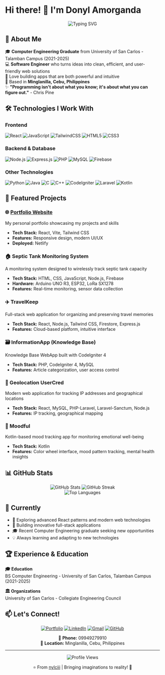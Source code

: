 # Hi there! 👋 I'm Donyl Amorganda

<div align="center">
  <img src="https://readme-typing-svg.herokuapp.com?font=Fira+Code&pause=1000&color=36BCF7&center=true&vCenter=true&width=435&lines=Software+Developer;Computer+Engineering+Graduate;Full+Stack+Developer;Bringing+Imaginations+to+Reality!" alt="Typing SVG" />
</div>

## 💫 About Me
🎓 **Computer Engineering Graduate** from University of San Carlos - Talamban Campus (2021-2025)  
💻 **Software Engineer** who turns ideas into clean, efficient, and user-friendly web solutions  
🚀 Love building apps that are both powerful and intuitive  
📍 Based in **Minglanilla, Cebu, Philippines**  
✨ **"Programming isn't about what you know; it's about what you can figure out."** - Chris Pine

## 🛠️ Technologies I Work With

### Frontend
![React](https://img.shields.io/badge/react-%2320232a.svg?style=for-the-badge&logo=react&logoColor=%2361DAFB)
![JavaScript](https://img.shields.io/badge/javascript-%23323330.svg?style=for-the-badge&logo=javascript&logoColor=%23F7DF1E)
![TailwindCSS](https://img.shields.io/badge/tailwindcss-%2338B2AC.svg?style=for-the-badge&logo=tailwind-css&logoColor=white)
![HTML5](https://img.shields.io/badge/html5-%23E34F26.svg?style=for-the-badge&logo=html5&logoColor=white)
![CSS3](https://img.shields.io/badge/css3-%231572B6.svg?style=for-the-badge&logo=css3&logoColor=white)

### Backend & Database
![Node.js](https://img.shields.io/badge/node.js-6DA55F?style=for-the-badge&logo=node.js&logoColor=white)
![Express.js](https://img.shields.io/badge/express.js-%23404d59.svg?style=for-the-badge&logo=express&logoColor=%2361DAFB)
![PHP](https://img.shields.io/badge/php-%23777BB4.svg?style=for-the-badge&logo=php&logoColor=white)
![MySQL](https://img.shields.io/badge/mysql-%2300f.svg?style=for-the-badge&logo=mysql&logoColor=white)
![Firebase](https://img.shields.io/badge/Firebase-039BE5?style=for-the-badge&logo=Firebase&logoColor=white)

### Other Technologies
![Python](https://img.shields.io/badge/python-3670A8?style=for-the-badge&logo=python&logoColor=ffdd54)
![Java](https://img.shields.io/badge/java-%23ED8B00.svg?style=for-the-badge&logo=openjdk&logoColor=white)
![C](https://img.shields.io/badge/c-%2300599C.svg?style=for-the-badge&logo=c&logoColor=white)
![C++](https://img.shields.io/badge/c++-%2300599C.svg?style=for-the-badge&logo=c%2B%2B&logoColor=white)
![CodeIgniter](https://img.shields.io/badge/CodeIgniter-%23EF4223.svg?style=for-the-badge&logo=codeIgniter&logoColor=white)
![Laravel](https://img.shields.io/badge/laravel-%23FF2D20.svg?style=for-the-badge&logo=laravel&logoColor=white)
![Kotlin](https://img.shields.io/badge/kotlin-%237F52FF.svg?style=for-the-badge&logo=kotlin&logoColor=white)

## 🚀 Featured Projects

### 🌐 [Portfolio Website](https://nylciiiportfolio.netlify.app/)
My personal portfolio showcasing my projects and skills
- **Tech Stack:** React, Vite, Tailwind CSS
- **Features:** Responsive design, modern UI/UX
- **Deployed:** Netlify

### 🏠 Septic Tank Monitoring System
A monitoring system designed to wirelessly track septic tank capacity
- **Tech Stack:** HTML, CSS, JavaScript, Node.js, Firebase
- **Hardware:** Arduino UNO R3, ESP32, LoRa SX1278
- **Features:** Real-time monitoring, sensor data collection

### ✈️ TravelKeep
Full-stack web application for organizing and preserving travel memories
- **Tech Stack:** React, Node.js, Tailwind CSS, Firestore, Express.js
- **Features:** Cloud-based platform, intuitive interface

### 🗃️ InformationApp (Knowledge Base)
Knowledge Base WebApp built with CodeIgniter 4
- **Tech Stack:** PHP, CodeIgniter 4, MySQL
- **Features:** Article categorization, user access control

### 📍 Geolocation UserCred
Modern web application for tracking IP addresses and geographical locations
- **Tech Stack:** React, MySQL, PHP-Laravel, Laravel-Sanctum, Node.js
- **Features:** IP tracking, geographical mapping

### 💭 Moodful
Kotlin-based mood tracking app for monitoring emotional well-being
- **Tech Stack:** Kotlin
- **Features:** Color wheel interface, mood pattern tracking, mental health insights

## 📊 GitHub Stats

<div align="center">
  <img src="https://github-readme-stats.vercel.app/api?username=nylciii&show_icons=true&theme=tokyonight&hide_border=true&bg_color=0D1117" alt="GitHub Stats" />
  <img src="https://github-readme-streak-stats.herokuapp.com/?user=nylciii&theme=tokyonight&hide_border=true&background=0D1117" alt="GitHub Streak" />
</div>

<div align="center">
  <img src="https://github-readme-stats.vercel.app/api/top-langs/?username=nylciii&layout=compact&theme=tokyonight&hide_border=true&bg_color=0D1117" alt="Top Languages" />
</div>

## 🎯 Currently
- 🌱 Exploring advanced React patterns and modern web technologies
- 🔨 Building innovative full-stack applications
- 🎓 Recent Computer Engineering graduate seeking new opportunities
- 💡 Always learning and adapting to new technologies

## 🏆 Experience & Education

**🎓 Education**  
BS Computer Engineering - University of San Carlos, Talamban Campus (2021-2025)

**🏛️ Organizations**  
University of San Carlos - Collegiate Engineering Council

## 📫 Let's Connect!

<div align="center">
  
[![Portfolio](https://img.shields.io/badge/Portfolio-000000?style=for-the-badge&logo=vercel&logoColor=white)](https://nylciiiportfolio.netlify.app/)
[![LinkedIn](https://img.shields.io/badge/LinkedIn-0077B5?style=for-the-badge&logo=linkedin&logoColor=white)](https://linkedin.com/in/your-linkedin)
[![Gmail](https://img.shields.io/badge/Gmail-D14836?style=for-the-badge&logo=gmail&logoColor=white)](mailto:dcamorganda@gmail.com)
[![GitHub](https://img.shields.io/badge/GitHub-100000?style=for-the-badge&logo=github&logoColor=white)](https://github.com/nylciii)

📱 **Phone:** 09949279910  
📍 **Location:** Minglanilla, Cebu, Philippines

</div>

---

<div align="center">
  <img src="https://komarev.com/ghpvc/?username=nylciii&color=blueviolet&style=flat-square&label=Profile+Views" alt="Profile Views" />
  
  ⭐️ From [nylciii](https://github.com/nylciii) | Bringing imaginations to reality! 🚀
</div>
<!--
**nylciii/nylciii** is a ✨ _special_ ✨ repository because its `README.md` (this file) appears on your GitHub profile.

Here are some ideas to get you started:

- 🔭 I’m currently working on ...
- 🌱 I’m currently learning ...
- 👯 I’m looking to collaborate on ...
- 🤔 I’m looking for help with ...
- 💬 Ask me about ...
- 📫 How to reach me: ...
- 😄 Pronouns: ...
- ⚡ Fun fact: ...
-->
